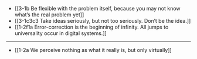 - [[3-1b Be flexible with the problem itself, because you may not know what’s the real problem yet]]
- [[3-1c3c3 Take ideas seriously, but not too seriously. Don’t be the idea.]]
- [[1-2f1a Error-correction is the beginning of infinity. All jumps to universality occur in digital systems.]]
---
- [[1-2a We perceive nothing as what it really is, but only virtually]]
